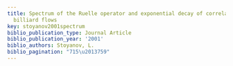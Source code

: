 ```yaml
---
title: Spectrum of the Ruelle operator and exponential decay of correlations for open
  billiard flows
key: stoyanov2001spectrum
biblio_publication_type: Journal Article
biblio_publication_year: '2001'
biblio_authors: Stoyanov, L.
biblio_pagination: "715\u2013759"
---
```

